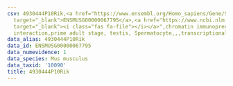 ```yaml
---
csv: 4930444P10Rik,<a href="https://www.ensembl.org/Homo_sapiens/Gene/Summary?db=core;g=ENSMUSG00000067795"
  target="_blank">ENSMUSG00000067795</a>,<a href="https://www.ncbi.nlm.nih.gov/pubmed/25450459"
  target="_blank"><i class="fas fa-file"></i></a>",chromatin immunoprecipitation assay,direct
  interaction,prime adult stage, testis, Spermatocyte,,,transcriptional regulation,
data_alias: 4930444P10Rik
data_id: ENSMUSG00000067795
data_numevidence: 1
data_species: Mus musculus
data_taxid: '10090'
title: 4930444P10Rik
---
```

